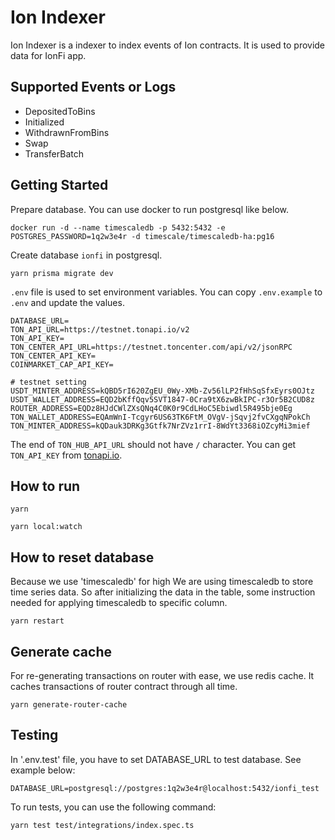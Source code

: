 # Ion Indexer

Ion Indexer is a indexer to index events of Ion contracts. It is used to provide data for IonFi app.

## Supported Events or Logs

- DepositedToBins
- Initialized
- WithdrawnFromBins
- Swap
- TransferBatch

## Getting Started

Prepare database. You can use docker to run postgresql like below.

```
docker run -d --name timescaledb -p 5432:5432 -e POSTGRES_PASSWORD=1q2w3e4r -d timescale/timescaledb-ha:pg16
```

Create database `ionfi` in postgresql.

```
yarn prisma migrate dev
```

`.env` file is used to set environment variables. You can copy `.env.example` to `.env` and update the values.

```
DATABASE_URL=
TON_API_URL=https://testnet.tonapi.io/v2
TON_API_KEY=
TON_CENTER_API_URL=https://testnet.toncenter.com/api/v2/jsonRPC
TON_CENTER_API_KEY=
COINMARKET_CAP_API_KEY=

# testnet setting
USDT_MINTER_ADDRESS=kQBD5rI620ZgEU_0Wy-XMb-Zv56lLP2fHhSqSfxEyrs0OJtz
USDT_WALLET_ADDRESS=EQD2bKffQqv5SVT1847-0Cra9tX6zwBkIPC-r3Or5B2CUD8z
ROUTER_ADDRESS=EQDz8HJdCWlZXsQNq4C0K0r9CdLHoC5Ebiwdl5R495bje0Eg
TON_WALLET_ADDRESS=EQAmWnI-Tcgyr6US63TK6FtM_OVgV-jSqvj2fvCXgqNPokCh
TON_MINTER_ADDRESS=kQDauk3DRKg3Gtfk7NrZVz1rrI-8WdYt3368iOZcyMi3mief
```

The end of `TON_HUB_API_URL` should not have `/` character.
You can get `TON_API_KEY` from [tonapi.io](https://tonapi.io/).

## How to run

```
yarn

yarn local:watch
```

## How to reset database

Because we use 'timescaledb' for high
We are using timescaledb to store time series data.
So after initializing the data in the table, some instruction needed for applying timescaledb to specific column.

```
yarn restart
```

## Generate cache

For re-generating transactions on router with ease, we use redis cache.
It caches transactions of router contract through all time.

```
yarn generate-router-cache
```

## Testing

In '.env.test' file, you have to set DATABASE_URL to test database.
See example below:

```
DATABASE_URL=postgresql://postgres:1q2w3e4r@localhost:5432/ionfi_test
```

To run tests, you can use the following command:

```
yarn test test/integrations/index.spec.ts
```
